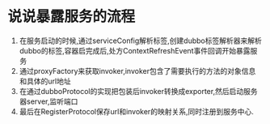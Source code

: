 # 说说暴露服务的流程

1. 在服务启动的时候,通过serviceConfig解析标签,创建dubbo标签解析器来解析dubbo的标签,容器启完成后,处方ContextRefreshEvent事件回调开始暴露服务
2. 通过proxyFactory来获取invoker,invoker包含了需要执行的方法的对象信息和具体的url地址
3. 在通过dubboProtocol的实现把包装后invoker转换成exporter,然后启动服务器server,监听端口
4. 最后在RegisterProtocol保存url和invoker的映射关系,同时注册到服务中心.